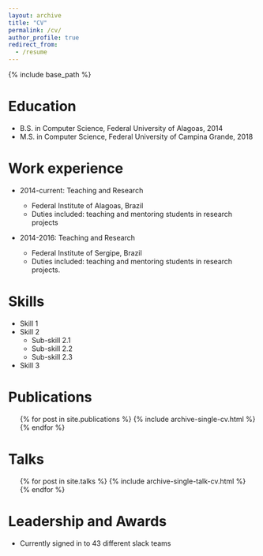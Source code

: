 ```yaml
---
layout: archive
title: "CV"
permalink: /cv/
author_profile: true
redirect_from:
  - /resume
---
```


{% include base_path %}

Education
======
* B.S. in Computer Science, Federal University of Alagoas, 2014
* M.S. in Computer Science, Federal University of Campina Grande, 2018

Work experience
======
* 2014-current: Teaching and Research
  * Federal Institute of Alagoas, Brazil
  * Duties included: teaching and mentoring students in research projects

* 2014-2016: Teaching and Research
  * Federal Institute of Sergipe, Brazil
  * Duties included: teaching and mentoring students in research projects.
  
Skills
======
* Skill 1
* Skill 2
  * Sub-skill 2.1
  * Sub-skill 2.2
  * Sub-skill 2.3
* Skill 3

Publications
======
  <ul>{% for post in site.publications %}
    {% include archive-single-cv.html %}
  {% endfor %}</ul>
  
Talks
======
  <ul>{% for post in site.talks %}
    {% include archive-single-talk-cv.html %}
  {% endfor %}</ul>
  
Leadership and Awards
======
* Currently signed in to 43 different slack teams

  

